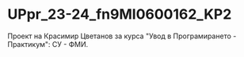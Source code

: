 # UPpr_23-24_fn9MI0600162_KP2
Проект на Красимир Цветанов за курса "Увод в Програмирането - Практикум": СУ - ФМИ.
